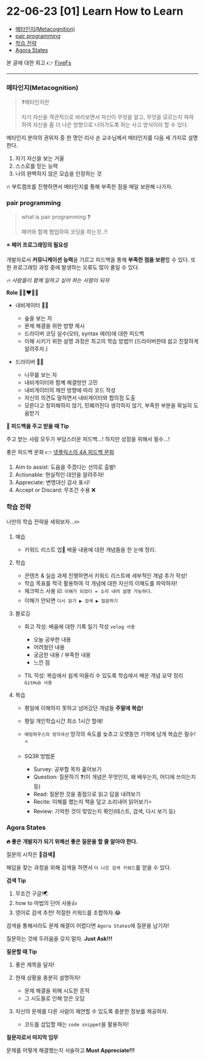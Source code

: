 # 22-06-23 [01] Learn How to Learn

- [메타인지(Metacognition)](#메타인지metacognition) 
- [pair programming](#pair-programming)
- [학습 전략](#학습-전략)
- [Agora States](#agora-states)

본 글에 대한 회고 👉 [FiveFs](https://velog.io/@seung-il-bang/22-06-24-01-%ED%9A%8C%EA%B3%A0)

---

### 메타인지(Metacognition)

> ❓메타인지란 
>
> 자기 자신을 객관적으로 바라보면서 자신이 무엇을 알고, 무엇을 모르는지 파악하여 자신을 좀 더 나은 방향으로 나아가도록 하는 사고 방식이라 할 수 있다.

메타인지 분야의 권위자 중 한 명인 리사 손 교수님께서 메타인지를 다음 세 가지로 설명한다.

1. 자기 자신을 보는 거울
2. 스스로를 믿는 능력
3. 나의 완벽하지 않은 모습을 인정하는 것

🔥 부트캠프를 진행하면서 메타인지를 통해 부족한 점을 매일 보완해 나가자.


### pair programming

> what is pair programming ❓
>
> 페어와 함께 협업하여 코딩을 하는것..!!

**⭐️ 페어 프로그래밍의 필요성**

개발자로서 **커뮤니케이션 능력**을 기르고 피드백을 통해 **부족한 점을 보완**할 수 있다. 또한 프로그래밍 과정 중에 발생하는 오류도 많이 줄일 수 있다.

_🔥 사람들이 함께 일하고 싶어 하는 사람이 되자_

**Role 🧑‍🏫❤️🙋‍♂️** 

- 내비게이터 🧑‍🏫
	
  - 숲을 보는 자
  - 문제 해결을 위한 방향 제시
  - 드라이버 코딩 실수(오타, syntax 에러)에 대한 피드백 
  - 이해 시키기 위한 설명 과정은 최고의 학습 방법!!! (드라이버한테 쉽고 친절하게 알려주자.)
    
- 드라이버 🙋‍♂️

  - 나무를 보는 자
  - 내비게이터와 함꼐 해결방안 고민
  - 내비게이터의 제안 방향에 따라 코드 작성
  - 자신의 의견도 말하면서 내비게이터와 합의점 도출
  - 모른다고 창피해하지 않기, 민폐끼친다 생각하지 않기, 부족한 부분을 확실히 도움받기
  
**💫 피드백을 주고 받을 때 Tip**
 
주고 받는 사람 모두가 부담스러운 피드백...! 하지만 성장을 위해서 필수...!

좋은 피드백 문화 👉 [넷플릭스의 4A 피드백 문화](https://brunch.co.kr/@brunchnopu/9)
 
 1. Aim to assist: 도움을 주겠다는 선의로 출발!
 2. Actionable: 현실적인 대안을 알려주자!
 3. Appreciate: 변명대신 감사 표시!
 4. Accept or Discard: 무조건 수용 ❌
    


### 학습 전략

나만의 학습 전략을 세워보자...✏️

1. 예습

	- 키워드 리스트 업📝  배울 내용에 대한 개념들을 한 눈에 정리.
2. 학습

	- 콘텐츠 & 실습 과제 진행하면서 키워드 리스트에 세부적인 개념 추가 작성!
    - 학습 목표를 적극 활용하여 각 개념에 대한 자신의 이해도를 파악하자!
    - 체크박스 사용 ☑️: `이해가 되었다 = 소리 내어 설명 가능하다.`
    - 이해가 안되면 `다시 읽기 ▶︎ 검색 ▶︎ 질문하기`
    
3. 블로깅

	- 회고 작성: 배움에 대한 기록 일기 작성 `velog 사용`
    
      - 오늘 공부한 내용
      - 어려웠던 내용
      - 궁금한 내용 / 부족한 내용
      - 느낀 점

    - TIL 작성: 복습에서 쉽게 떠올리 수 있도록 학습에서 배운 개념 요약 정리 `GitHub 사용`
    
4. 복습

	- 평일에 이해하지 못하고 넘어갔던 개념들 **주말에 복습!**
    - 평일 개인학습시간 최소 1시간 할애!
    - `에빙하우스의 망각곡선` 망각의 속도를 늦추고 오랫동안 기억에 남게 복습은 필수!⭐️
    - SQ3R 방법론
    
      - Survey: 공부할 목차 훑어보기
      - Question: 질문하기 ❓(이 개념은 무엇인지, 왜 배우는지, 어디에 쓰이는지 등)
      - Read: 질문한 것을 중점으로 읽고 답을 내려보기
      - Recite: 이해를 했는지 책을 덮고 소리내어 읽어보기⭐️
      - Review: 기억한 것이 맞았는지 확인(테스트, 검색, 다시 보기 등)


### Agora States

**🔥 좋은 개발자가 되기 위해선 좋은 질문을 할 줄 알아야 한다.**

질문의 시작은 **🌈검색🌈** 

해답을 찾는 과정을 위해 검색을 하면서 `더 나은 검색 키워드`를 얻을 수 있다.

**검색 Tip**

1. 무조건 구글!🌏
2. how to 마법의 단어 사용👍
3. 영어로 검색 추천! 적절한 키워드를 조합하자.😂

검색을 통해서라도 문제 해결이 어렵다면 `Agora States`에 질문을 남기자!

질문하는 것에 두려움을 갖지 말자. **Just Ask!!!**


**질문할 때 Tip**

1. 좋은 제목을 달자!
2. 현재 상황을 충분히 설명하자!

   - 문제 해결을 위해 시도한 흔적
   - 그 시도들로 인해 얻은 오답
  
3. 자신의 문제를 다른 사람이 재연할 수 있도록 충분한 정보를 제공하자.

   - 코드를 삽입할 때는 `code snippet`을 활용하자!


**질문자로서 마지막 임무**

문제를 어떻게 해결했는지 서술하고 **Must Appreciate!!!**